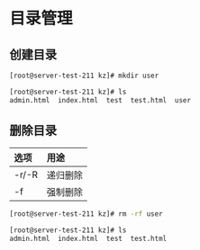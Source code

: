 # 目录管理

## 创建目录

```bash
[root@server-test-211 kz]# mkdir user

[root@server-test-211 kz]# ls
admin.html  index.html  test  test.html  user

```

## 删除目录

| 选项 | 用途 |
|:-------|:-----|
| -r/-R | 递归删除|
| -f | 强制删除|

```bash
[root@server-test-211 kz]# rm -rf user

[root@server-test-211 kz]# ls
admin.html  index.html  test  test.html

```